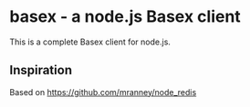 basex - a node.js Basex client
===========================

This is a complete Basex client for node.js.  

## Inspiration

Based on https://github.com/mranney/node_redis